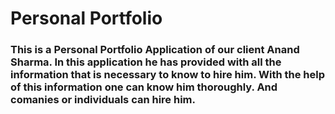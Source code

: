 <h1>Personal Portfolio</h1>

<h3>This is a Personal Portfolio Application of our client Anand Sharma.
In this application he has provided with all the information that is necessary to  
know to hire him.
With the help of this information one can know him thoroughly.
And comanies or individuals can hire him.</h3>